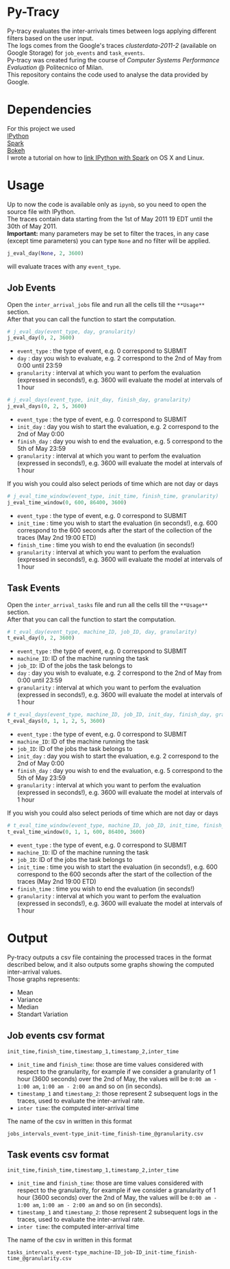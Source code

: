 # Py-Tracy
Py-tracy evaluates the inter-arrivals times between logs applying different filters based on the user input. <br>
The logs comes from the Google's traces *clusterdata-2011-2* (available on Google Storage) for ```job_events``` and ```task_events```. <br>
Py-tracy was created furing the course of *Computer Systems Performance Evaluation* @ Politecnico of Milan. <br>
This repository contains the code used to analyse the data provided by Google.

Dependencies
===
For this project we used  <br>
[IPython](http://ipython.org) <br>
[Spark](http://spark.apache.org)  <br>
[Bokeh](http://bokeh.pydata.org/en/latest/) <br>
I wrote a tutorial on how to [link IPython with Spark](https://gist.github.com/tommycarpi/f5a67c66a8f2170e263c) on OS X and Linux. 

Usage
===
Up to now the code is available only as ```ipynb```, so you need to open the source file with IPython. <br>
The traces contain data starting from the 1st of May 2011 19 EDT until the 30th of May 2011. <br>
**Important:** many parameters may be set to filter the traces, in any case (except time parameters) you can type ```None``` and no filter will be applied. 
```python
j_eval_day(None, 2, 3600)
``` 
will evaluate traces with any ```event_type```.

Job Events 
---
Open the ```inter_arrival_jobs``` file and run all the cells till the ```**Usage**``` section. <br>
After that you can call the function to start the computation. <br>

```python
# j_eval_day(event_type, day, granularity)
j_eval_day(0, 2, 3600)
```

* ```event_type``` : the type of event, e.g. 0 correspond to SUBMIT
* ```day``` : day you wish to evaluate, e.g. 2 correspond to the 2nd of May from 0:00 until 23:59
* ```granularity``` : interval at which you want to perfom the evaluation (expressed in seconds!), e.g. 3600 will evaluate the model at intervals of 1 hour 

```python
# j_eval_days(event_type, init_day, finish_day, granularity)
j_eval_days(0, 2, 5, 3600)
```

* ```event_type``` : the type of event, e.g. 0 correspond to SUBMIT
* ```init_day``` : day you wish to start the evaluation, e.g. 2 correspond to the 2nd of May 0:00
* ```finish_day``` : day you wish to end the evaluation, e.g. 5 correspond to the 5th of May 23:59
* ```granularity``` : interval at which you want to perfom the evaluation (expressed in seconds!), e.g. 3600 will evaluate the model at intervals of 1 hour 

If you wish you could also select periods of time which are not day or days

```python
# j_eval_time_window(event_type, init_time, finish_time, granularity)
j_eval_time_window(0, 600, 86400, 3600)
```

* ```event_type``` : the type of event, e.g. 0 correspond to SUBMIT
* ```init_time``` : time you wish to start the evaluation (in seconds!), e.g. 600 correspond to the 600 seconds after the start of the collection of the traces (May 2nd 19:00 ETD)
* ```finish_time``` : time you wish to end the evaluation (in seconds!)
* ```granularity``` : interval at which you want to perfom the evaluation (expressed in seconds!), e.g. 3600 will evaluate the model at intervals of 1 hour 


Task Events 
---

Open the ```inter_arrival_tasks``` file and run all the cells till the ```**Usage**``` section. <br>
After that you can call the function to start the computation. <br>

```python
# t_eval_day(event_type, machine_ID, job_ID, day, granularity)
t_eval_day(0, 2, 3600)
```

* ```event_type``` : the type of event, e.g. 0 correspond to SUBMIT
* ```machine_ID```: ID of the machine running the task
* ```job_ID```: ID of the jobs the task belongs to
* ```day``` : day you wish to evaluate, e.g. 2 correspond to the 2nd of May from 0:00 until 23:59
* ```granularity``` : interval at which you want to perfom the evaluation (expressed in seconds!), e.g. 3600 will evaluate the model at intervals of 1 hour 

```python
# t_eval_days(event_type, machine_ID, job_ID, init_day, finish_day, granularity)
t_eval_days(0, 1, 1, 2, 5, 3600)
```

* ```event_type``` : the type of event, e.g. 0 correspond to SUBMIT
* ```machine_ID```: ID of the machine running the task
* ```job_ID```: ID of the jobs the task belongs to
* ```init_day``` : day you wish to start the evaluation, e.g. 2 correspond to the 2nd of May 0:00
* ```finish_day``` : day you wish to end the evaluation, e.g. 5 correspond to the 5th of May 23:59
* ```granularity``` : interval at which you want to perfom the evaluation (expressed in seconds!), e.g. 3600 will evaluate the model at intervals of 1 hour 

If you wish you could also select periods of time which are not day or days

```python
# t_eval_time_window(event_type, machine_ID, job_ID, init_time, finish_time, granularity)
t_eval_time_window(0, 1, 1, 600, 86400, 3600)
```

* ```event_type``` : the type of event, e.g. 0 correspond to SUBMIT
* ```machine_ID```: ID of the machine running the task
* ```job_ID```: ID of the jobs the task belongs to
* ```init_time``` : time you wish to start the evaluation (in seconds!), e.g. 600 correspond to the 600 seconds after the start of the collection of the traces (May 2nd 19:00 ETD)
* ```finish_time``` : time you wish to end the evaluation (in seconds!)
* ```granularity``` : interval at which you want to perfom the evaluation (expressed in seconds!), e.g. 3600 will evaluate the model at intervals of 1 hour 

Output
===
Py-tracy outputs a csv file containing the processed traces in the format described below, and it also outputs some graphs showing the computed inter-arrival values. <br>
Those graphs represents:
* Mean  
* Variance
* Median
* Standart Variation

Job events csv format
---
```
init_time,finish_time,timestamp_1,timestamp_2,inter_time
```
* ```init_time``` and ```finish_time```: those are time values considered with respect to the granularity, for example if we consider a granularity of 1 hour (3600 seconds) over the 2nd of May, the values will be ```0:00 am - 1:00 am```, ```1:00 am - 2:00 am``` and so on (in seconds).
* ```timestamp_1``` and ```timestamp_2```: those represent 2 subsequent logs in the traces, used to evaluate the inter-arrival rate.
* ```inter time```: the computed inter-arrival time

The name of the csv in written in this format
```
jobs_intervals_event-type_init-time_finish-time_@granularity.csv
```

Task events csv format
---
```
init_time,finish_time,timestamp_1,timestamp_2,inter_time
```
* ```init_time``` and ```finish_time```: those are time values considered with respect to the granularity, for example if we consider a granularity of 1 hour (3600 seconds) over the 2nd of May, the values will be ```0:00 am - 1:00 am```, ```1:00 am - 2:00 am``` and so on (in seconds).
* ```timestamp_1``` and ```timestamp_2```: those represent 2 subsequent logs in the traces, used to evaluate the inter-arrival rate.
* ```inter time```: the computed inter-arrival time

The name of the csv in written in this format
```
tasks_intervals_event-type_machine-ID_job-ID_init-time_finish-time_@granularity.csv
```

